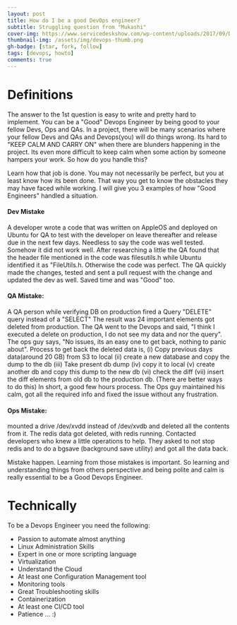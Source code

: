 ```yaml
---
layout: post
title: How do I be a good DevOps engineer?
subtitle: Struggling question from "Mukashi"
cover-img: https://www.servicedeskshow.com/wp-content/uploads/2017/09/DevOps-concept-940x400.jpg
thumbnail-img: /assets/img/devops-thumb.png
gh-badge: [star, fork, follow]
tags: [devops, howto]
comments: true
---
```


# Definitions

The answer to the 1st question is easy to write and pretty hard to implement. You can be a "Good" Devops Engineer by being good to your fellow Devs, Ops and QAs. In a project, there will be many scenarios where your fellow Devs and QAs and Devops(you) will do things wrong. Its hard to "KEEP CALM AND CARRY ON" when there are blunders happening in the project. Its even more difficult to keep calm when some action by someone hampers your work. So how do you handle this?

Learn how that job is done. You may not necessarily be perfect, but you at least know how its been done. That way you get to know the obstacles they may have faced while working. I will give you 3 examples of how "Good Engineers" handled a situation.

#### Dev Mistake

A developer wrote a code that was written on AppleOS and deployed on Ubuntu for QA to test with the developer on leave thereafter and release due in the next few days. Needless to say the code was well tested. Somehow it did not work well. After researching a little the QA found that the header file mentioned in the code was filesutils.h while Ubuntu identified it as "FileUtils.h. Otherwise the code was perfect. The QA quickly made the changes, tested and sent a pull request with the change and updated the dev as well. Saved time and was "Good" too.
    
#### QA Mistake: 

A QA person while verifying DB on production fired a Query "DELETE" query instead of a "SELECT" The result was 24 important elements got deleted from production. The QA went to the Devops and said, "I think I executed a delete on production, I do not see my data and nor the query". The ops guy says, "No issues, its an easy one to get back, nothing to panic about". Process to get back the deleted data is, (i) Copy previous days data(around 20 GB) from S3 to local (ii) create a new database and copy the dump to the db (iii) Take present db dump (iv) copy it to local (v) create another db and copy this dump to the new db (vi) check the diff (vii) insert the diff elements from old db to the production db. (There are better ways to do this) In short, a good few hours process. The Ops guy maintained his calm, got all the required info and fixed the issue without any frustration.
    
#### Ops Mistake: 

mounted a drive /dev/xvdd instead of /dev/xvdb and deleted all the contents from it. The redis data got deleted, with redis running. Contacted developers who knew a little operations to help. They asked to not stop redis and to do a bgsave (background save utility) and got all the data back.

Mistake happen. Learning from those mistakes is important. So learning and understanding things from others perspective and being polite and calm is really essential to be a Good Devops Engineer.

# Technically

To be a Devops Engineer you need the following:

- Passion to automate almost anything
- Linux Administration Skills
- Expert in one or more scripting language
- Virtualization
- Understand the Cloud
- At least one Configuration Management tool
- Monitoring tools
- Great Troubleshooting skills
- Containerization
- At least one CI/CD tool
- Patience ... :)